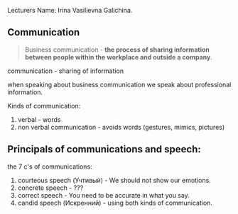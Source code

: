 Lecturers Name: Irina Vasilievna Galichina.

## Communication

>Business communication - **the process of sharing information between people within the workplace and outside a company**.

communication - sharing of information

when speaking about business communication we speak about professional information.

Kinds of communication:
1. verbal - words
2. non verbal communication - avoids words (gestures, mimics, pictures)

## Principals of communications and speech:

the 7 c's of communications:
1. courteous speech (Учтивый) - We should not show our emotions.
2. concrete speech - ???
3. correct speech - You need to be accurate in what you say.
4. candid speech (Искренний) - using both kinds of communication.

